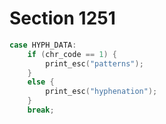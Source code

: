 # Section 1251

```c << Cases of |print_cmd_chr| for symbolic printing of primitives >>+=
case HYPH_DATA:
    if (chr_code == 1) {
        print_esc("patterns");
    }
    else {
        print_esc("hyphenation");
    }
    break;
```
